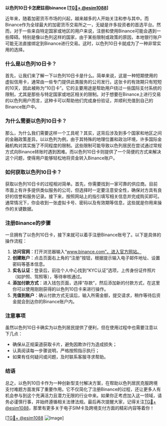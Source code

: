 **以色列10日卡怎麽註冊binance [[TG💪+ @esim1088](https://t.me/s/esim1088)]**

近年来，随着加密货币市场的兴起，越来越多的人开始关注和参与其中。而Binance作为全球最大的加密货币交易所之一，无疑是许多投资者的首选平台。然而，对于一些来自特定国家或地区的用户来说，注册和使用Binance可能会遇到一些障碍。特别是像以色列这样的国家，由于某些限制或政策的原因，本地银行账户可能无法直接绑定到Binance进行交易。这时，以色列10日卡就成为了一种非常实用的选择。

### 什么是以色列10日卡？

首先，让我们来了解一下以色列10日卡是什么。简单来说，这是一种短期使用的虚拟信用卡，通常由一些专门提供此类服务的公司发行。这张卡的有效期只有短短的10天，因此被称为“10日卡”。它的主要用途是帮助用户绕过一些国际支付系统的限制，尤其是那些与特定国家或地区相关的限制。对于想要在Binance上进行交易的以色列用户而言，这种卡可以帮助他们完成身份验证，并顺利充值到自己的Binance账户中。

### 为什么需要以色列10日卡？

那么，为什么我们需要这样一个工具呢？其实，这背后涉及到多个国家和地区之间的金融政策差异。以以色列为例，由于其特殊的地理位置和政治环境，许多国际金融机构对其实施了不同程度的限制。这些限制可能导致以色列居民在尝试通过常规方式向Binance转账时遇到困难。而以色列10日卡则提供了一个简便的方式来解决这个问题，使得用户能够轻松地将资金转入Binance账户。

### 如何获取以色列10日卡？

获取以色列10日卡的过程相对简单。首先，你需要找到一家可靠的供应商。目前市面上有许多提供类似服务的公司，但选择时一定要注意安全性，确保对方具有良好的信誉和服务记录。接下来，按照网站上的指引填写相关信息并完成购买即可。通常情况下，你会收到一张虚拟卡号、密码以及有效期等信息，这些就是你用来操作的关键数据。

### 注册Binance的步骤

一旦拥有了以色列10日卡，接下来就可以着手注册Binance账号了。以下是具体的操作流程：

1. **访问官网**：打开浏览器输入“www.binance.com”，进入官方网站。
2. **创建账户**：点击页面右上角的“注册”按钮，根据提示输入电子邮件地址、设置密码等基本信息。
3. **实名认证**：登录后，前往个人中心找到“KYC认证”选项，上传身份证件照片（如护照、驾照等），等待审核通过。
4. **添加付款方式**：进入钱包页面，选择“存款”，然后添加新的付款方式，在这里你可以使用刚刚获得的以色列10日卡来进行操作。
5. **充值到账户**：确认付款方式无误后，输入所需金额，提交请求，稍作等待后资金就会到达你的Binance账户内。

### 注意事项

虽然以色列10日卡确实为以色列居民提供了便利，但在使用过程中也需要注意以下几点：
- 确保从正规渠道获取卡片，避免因欺诈行为造成损失；
- 认真阅读每一步骤说明，严格按照指示执行；
- 如果有任何疑问或问题，及时联系客服寻求帮助。

### 结语

总之，以色列10日卡作为一种创新型支付解决方案，在帮助以色列居民克服跨境支付难题方面发挥了重要作用。它不仅简化了注册Binance的过程，还让更多人有机会参与到这个充满活力且潜力无限的行业中来。如果你正考虑加入这一领域，请务必谨慎行事，并始终遵循相关法律法规。最后再次提醒大家，记得关注[TG💪+ @esim1088](https://t.me/s/esim1088)，那里有更多关于电子SIM卡及跨境支付方面的精彩内容等着你！

[[TG💪+ @esim1088](https://t.me/s/esim1088) ![Image](https://i.postimg.cc/4NQfJmqS/Snipaste-2025-05-13-00-14-12.png)]